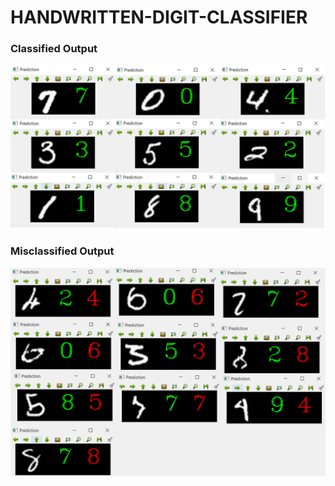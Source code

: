 # HANDWRITTEN-DIGIT-CLASSIFIER
<h3>Classified Output </h3>
<img src = "Predictions.png" alt = "Classifies_Output">
<h3>Misclassified Output </h3>
<img src = "Misclassification.png">
